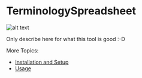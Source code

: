 # TerminologySpreadsheet

![alt text](https://github.com/cuwolf-de/TerminologySpreadsheet/main/wiki/img/example_search.png "Screenshot of Terminology Search")

Only describe here for what this tool is good :-D

More Topics:
- [Installation and Setup](https://github.com/cuwolf-de/TerminologySpreadsheet/tree/main/wiki/InstallAndSetup.md)
- [Usage](https://github.com/cuwolf-de/TerminologySpreadsheet/tree/main/wiki/Usage.md)